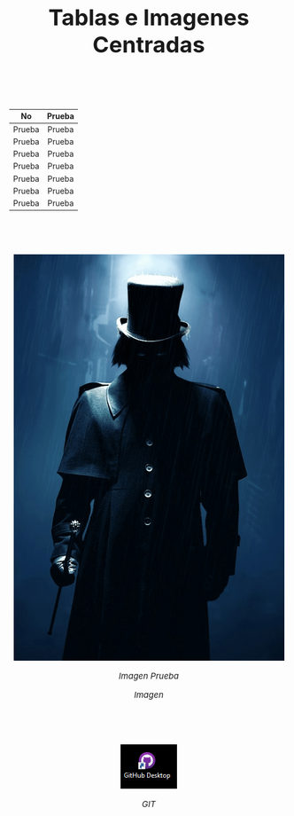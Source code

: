 <h1 style="font-size: 40px; font-weight: bold; text-align: center"> Tablas e Imagenes Centradas </h1>

<br><br><br>

<div align="center">

| No  |  Prueba  |
| :-: | :-:| 
| Prueba | Prueba |
| Prueba | Prueba |
| Prueba | Prueba |
| Prueba | Prueba |
| Prueba | Prueba |
| Prueba | Prueba |
| Prueba | Prueba |

</div>


<br><br><br>

<div align="center">

![Imagen Prueba](./Images/ImageEj.png)

</div>

<p align="center" style="font-size: 15px; font-style: italic; ">Imagen Prueba</p>

<p align="center" style="font-size: 15px; font-style: italic;">Imagen</p>

<br>
<br>
<br>


<div align="center">

![Imagen 1.1. Barra de Navegación luego de haber iniciado sesión.](./Images/EjGit.png)

</div>

<p align="center" style="font-size: 15px; font-style: italic;">GIT</p>
